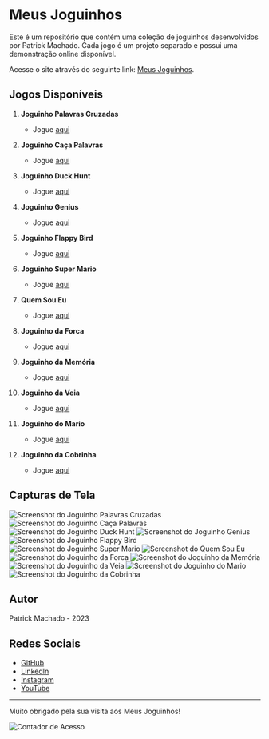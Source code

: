 # Meus Joguinhos

Este é um repositório que contém uma coleção de joguinhos desenvolvidos por Patrick Machado. Cada jogo é um projeto separado e possui uma demonstração online disponível.

Acesse o site através do seguinte link: [Meus Joguinhos](https://meusjoguinhos.vercel.app/).

## Jogos Disponíveis

1. **Joguinho Palavras Cruzadas**
    - Jogue [aqui](https://joguinhopalavrascruzadas.vercel.app//)
2. **Joguinho Caça Palavras**

    - Jogue [aqui](https://joguinhocacapalavras.vercel.app/)

3. **Joguinho Duck Hunt**

    - Jogue [aqui](https://joguinhoduckhunt.vercel.app/)

4. **Joguinho Genius**

    - Jogue [aqui](https://joguinhogenius.vercel.app/)

5. **Joguinho Flappy Bird**

    - Jogue [aqui](https://joguinhoflappybird.vercel.app/)

6. **Joguinho Super Mario**

    - Jogue [aqui](https://joguinhosupermario.vercel.app/)

7. **Quem Sou Eu**

    - Jogue [aqui](https://joguinhoquemsoueu.vercel.app/)

8. **Joguinho da Forca**

    - Jogue [aqui](https://joguinhodaforca.vercel.app/)

9. **Joguinho da Memória**

    - Jogue [aqui](https://joguinhodamemoriapokemon.vercel.app/)

10. **Joguinho da Veia**

    - Jogue [aqui](https://joguinhodaveia.vercel.app/)

11. **Joguinho do Mario**

    - Jogue [aqui](https://joguinhodomario.vercel.app/)

12. **Joguinho da Cobrinha**
    - Jogue [aqui](https://joguinhodacobrinha.vercel.app/)

## Capturas de Tela

![Screenshot do Joguinho Palavras Cruzadas](/img/JoguinhoPalavrasCruzadas.png)
![Screenshot do Joguinho Caça Palavras](/img/JoguinhoCaçaPalavras.png)
![Screenshot do Joguinho Duck Hunt](/img/JoguinhoDuckHunt.png)
![Screenshot do Joguinho Genius](/img/JoguinhoGenius.png)
![Screenshot do Joguinho Flappy Bird](/img/JoguinhoFlappyBird.png)
![Screenshot do Joguinho Super Mario](/img/JoguinhoSuperMario.png)
![Screenshot do Quem Sou Eu](/img/JoguinhoQuemSouEu.png)
![Screenshot do Joguinho da Forca](/img/JoguinhoDaForca.png)
![Screenshot do Joguinho da Memória](/img/JoguinhoDaMemoria.png)
![Screenshot do Joguinho da Veia](/img/JoguinhoDaVeia.png)
![Screenshot do Joguinho do Mario](/img/JoguinhoDoMario.png)
![Screenshot do Joguinho da Cobrinha](/img/JoguinhoDaCobrinha.png)

## Autor

Patrick Machado - 2023

## Redes Sociais

-   [GitHub](https://github.com/opatrickmachado)
-   [LinkedIn](https://www.linkedin.com/in/patrickmachadodepaula/)
-   [Instagram](https://www.instagram.com/opatrickmachado/)
-   [YouTube](https://www.youtube.com/@opatrickmachado)

---

Muito obrigado pela sua visita aos Meus Joguinhos!

![Contador de Acesso](https://contador.s12.com.br/img-1913w68aWx4w1581-9.gif)
